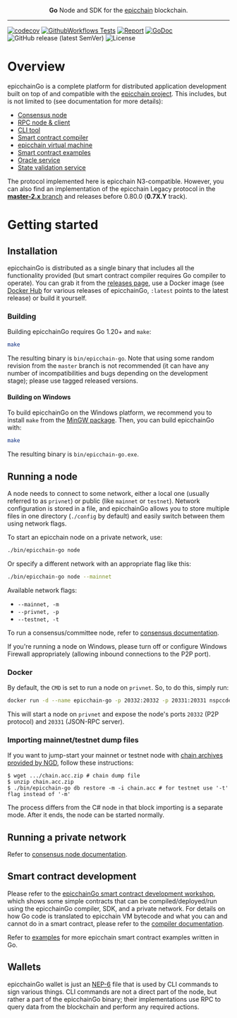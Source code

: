 
<p align="center">
  <b>Go</b> Node and SDK for the <a href="https://epicchain.org">epicchain</a> blockchain.
</p>

<hr />

[![codecov](https://codecov.io/gh/nspcc-dev/epicchain-go/branch/master/graph/badge.svg)](https://codecov.io/gh/nspcc-dev/epicchain-go)
[![GithubWorkflows Tests](https://github.com/nspcc-dev/epicchain-go/actions/workflows/tests.yml/badge.svg)](https://github.com/nspcc-dev/epicchain-go/actions/workflows/tests.yml)
[![Report](https://goreportcard.com/badge/github.com/nspcc-dev/epicchain-go)](https://goreportcard.com/report/github.com/nspcc-dev/epicchain-go)
[![GoDoc](https://godoc.org/github.com/nspcc-dev/epicchain-go?status.svg)](https://godoc.org/github.com/nspcc-dev/epicchain-go)
![GitHub release (latest SemVer)](https://img.shields.io/github/v/release/nspcc-dev/epicchain-go?sort=semver)
![License](https://img.shields.io/github/license/nspcc-dev/epicchain-go.svg?style=popout)

# Overview

epicchainGo is a complete platform for distributed application development built on
top of and compatible with the [epicchain project](https://github.com/epicchain-project).
This includes, but is not limited to (see documentation for more details):

- [Consensus node](docs/consensus.md)
- [RPC node & client](docs/rpc.md)
- [CLI tool](docs/cli.md)
- [Smart contract compiler](docs/compiler.md)
- [epicchain virtual machine](docs/vm.md)
- [Smart contract examples](examples/README.md)
- [Oracle service](docs/oracle.md)
- [State validation service](docs/stateroots.md)

The protocol implemented here is epicchain N3-compatible. However, you can also find
an implementation of the epicchain Legacy protocol in the [**master-2.x**
branch](https://github.com/nspcc-dev/epicchain-go/tree/master-2.x) and releases
before 0.80.0 (**0.7X.Y** track).

# Getting started

## Installation

epicchainGo is distributed as a single binary that includes all the functionality
provided (but smart contract compiler requires Go compiler to operate). You
can grab it from the [releases page](https://github.com/nspcc-dev/epicchain-go/releases), use a Docker image (see
[Docker Hub](https://hub.docker.com/r/nspccdev/epicchain-go) for various releases of
epicchainGo, `:latest` points to the latest release) or build it yourself.

### Building

Building epicchainGo requires Go 1.20+ and `make`:

```sh
make
```

The resulting binary is `bin/epicchain-go`. Note that using some random revision
from the `master` branch is not recommended (it can have any number of
incompatibilities and bugs depending on the development stage); please use
tagged released versions.

#### Building on Windows

To build epicchainGo on the Windows platform, we recommend you to install `make` from the [MinGW
package](https://osdn.net/projects/mingw/). Then, you can build epicchainGo with:

```sh
make
```

The resulting binary is `bin/epicchain-go.exe`.

## Running a node

A node needs to connect to some network, either a local one (usually referred to
as `privnet`) or public (like `mainnet` or `testnet`). Network configuration
is stored in a file, and epicchainGo allows you to store multiple files in one
directory (`./config` by default) and easily switch between them using network
flags.

To start an epicchain node on a private network, use:

```sh
./bin/epicchain-go node
```

Or specify a different network with an appropriate flag like this:

```sh
./bin/epicchain-go node --mainnet
```

Available network flags:
- `--mainnet, -m`
- `--privnet, -p`
- `--testnet, -t`

To run a consensus/committee node, refer to [consensus
documentation](docs/consensus.md).

If you're running a node on Windows, please turn off or configure Windows
Firewall appropriately (allowing inbound connections to the P2P port).

### Docker

By default, the `CMD` is set to run a node on `privnet`. So, to do this, simply run:

```bash
docker run -d --name epicchain-go -p 20332:20332 -p 20331:20331 nspccdev/epicchain-go
```

This will start a node on `privnet` and expose the node's ports `20332` (P2P
protocol) and `20331` (JSON-RPC server).

### Importing mainnet/testnet dump files

If you want to jump-start your mainnet or testnet node with [chain archives
provided by NGD](https://sync.ngd.network/), follow these instructions:
```
$ wget .../chain.acc.zip # chain dump file
$ unzip chain.acc.zip
$ ./bin/epicchain-go db restore -m -i chain.acc # for testnet use '-t' flag instead of '-m'
```

The process differs from the C# node in that block importing is a separate
mode. After it ends, the node can be started normally.

## Running a private network

Refer to [consensus node documentation](docs/consensus.md).

## Smart contract development

Please refer to the [epicchainGo smart contract development
workshop](https://github.com/nspcc-dev/epicchain-go-sc-wrkshp), which shows some
simple contracts that can be compiled/deployed/run using the epicchainGo compiler, SDK,
and a private network. For details on how Go code is translated to epicchain VM
bytecode and what you can and cannot do in a smart contract, please refer to the
[compiler documentation](docs/compiler.md).

Refer to [examples](examples/README.md) for more epicchain smart contract examples
written in Go.

## Wallets

epicchainGo wallet is just an
[NEP-6](https://github.com/epicchain-project/proposals/blob/68398d28b6932b8dd2b377d5d51bca7b0442f532/nep-6.mediawiki)
file that is used by CLI commands to sign various things. CLI commands are not
a direct part of the node, but rather a part of the epicchainGo binary; their
implementations use RPC to query data from the blockchain and perform any
required actions.
